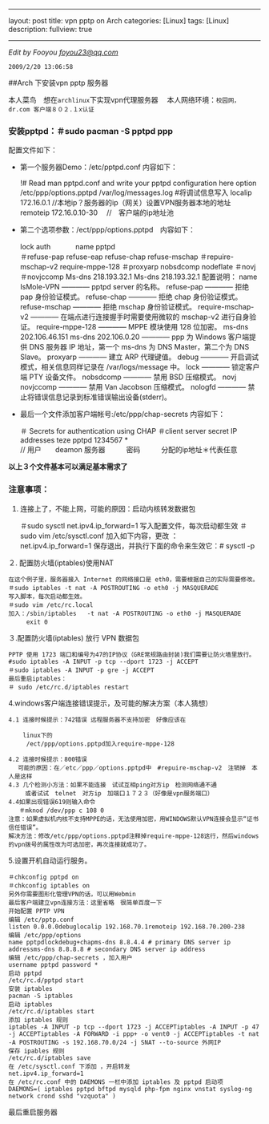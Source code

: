 
---

layout: post
title: vpn pptp on Arch
categories: [Linux]
tags: [Linux]
description:
fullview: true

---

_Edit by Fooyou  <foyou23@qq.com>_  
	
	2009/2/20 13:06:58 
	
##Arch 下安装vpn pptp 服务器


本人菜鸟　想在`archlinux`下实现vpn代理服务器　
本人网络环境：`校园网，dr.com 客户端８０２.１x认证`

### 安装pptpd：＃sudo pacman -S pptpd ppp
配置文件如下：

 - 第一个服务器Demo：/etc/pptpd.conf 内容如下：

    !# Read man pptpd.conf and write your pptpd configuration here
    option /etc/ppp/options.pptpd
    /var/log/messages.log     #将调试信息写入
    localip 172.16.0.1       //本地ip？服务器的ip（网关）设置VPN服务器本地的地址
    remoteip 172.16.0.10-30　 //　客户端的ip地址池

 - 第二个选项参数：/ect/ppp/options.pptpd　内容如下：

    lock
    auth         　　　
    name pptpd        
    ＃refuse-pap
    refuse-eap
    refuse-chap
    refuse-mschap
    ＃repuire-mschap-v2
    require-mppe-128
    ＃proxyarp
    nobsdcomp
    nodeflate
    ＃novj
    ＃novjccomp
    Ms-dns   218.193.32.1
    Ms-dns   218.193.32.1
    配置说明：
    name IsMole-VPN ———— pptpd server 的名称。
    refuse-pap ———— 拒绝 pap 身份验证模式。
    refuse-chap ———— 拒绝 chap 身份验证模式。
    refuse-mschap ———— 拒绝 mschap 身份验证模式。
    require-mschap-v2 ———— 在端点进行连接握手时需要使用微软的 mschap-v2 进行自身验证。
    require-mppe-128 ———— MPPE 模块使用 128 位加密。
    ms-dns 202.106.46.151
    ms-dns 202.106.0.20 ———— ppp 为 Windows 客户端提供 DNS 服务器 IP 地址，第一个 ms-dns 为 DNS Master，第二个为 DNS Slave。
    proxyarp ———— 建立 ARP 代理键值。
    debug ———— 开启调试模式，相关信息同样记录在 /var/logs/message 中。
    lock ———— 锁定客户端 PTY 设备文件。
    nobsdcomp ———— 禁用 BSD 压缩模式。
    novj
    novjccomp ———— 禁用 Van Jacobson 压缩模式。
    nologfd ———— 禁止将错误信息记录到标准错误输出设备(stderr)。

 - 最后一个文件添加客户端帐号:/etc/ppp/chap-secrets  内容如下：

    ＃ Secrets for authentication using CHAP
    ＃client     server     secret             IP addresses
    teze         pptpd     1234567     *   
    //  用户　　deamon 服务器　　　密码　　　分配的ip地址＊代表任意

**以上３个文件基本可以满足基本需求了**
### 注意事项：
1. 连接上了，不能上网，可能的原因：启动内核转发数据包

    ＃sudo sysctl net.ipv4.ip_forward=1
    写入配置文件，每次启动都生效
    ＃sudo vim /etc/sysctl.conf   加入如下内容，更改 ：     
        net.ipv4.ip_forward=1
    保存退出，并执行下面的命令来生效它：# sysctl -p

２.  配置防火墙(iptables)使用NAT

    在这个例子里，服务器接入 Internet 的网络接口是 eth0，需要根据自己的实际需要修改。
    ＃sudo iptables -t nat -A POSTROUTING -o eth0 -j MASQUERADE
    写入脚本，每次启动都生效。
    ＃sudo vim /etc/rc.local
    加入：/sbin/iptables   -t nat -A POSTROUTING -o eth0 -j MASQUERADE　
    　　　exit 0

３.配置防火墙(iptables) 放行 VPN 数据包

    PPTP 使用 1723 端口和编号为47的IP协议（GRE常规路由封装)我们需要让防火墙里放行。#sudo iptables -A INPUT -p tcp --dport 1723 -j ACCEPT
    ＃sudo iptables -A INPUT -p gre -j ACCEPT
    最后重启iptables：
    ＃ sudo /etc/rc.d/iptables restart

4.windows客户端连接错误提示，及可能的解决方案（本人猜想）

    4.1 连接时候提示：742错误 远程服务器不支持加密　好像应该在
    
        linux下的
         /ect/ppp/options.pptpd加入require-mppe-128　
    
    4.2 连接时候提示：800错误　
    　 可能的原因：在／etc／ppp／options.pptpd中　#repuire-mschap-v2　注销掉　本人是这样  
    4.3 几个检测小方法：如果不能连接　试试互相ping对方ip　检测网络通不通　
    　   或者试试　telnet　对方ip　加端口１７２３（好像是vpn服务端口）
    4.4如果出现错误619则输入命令
       ＃mknod /dev/ppp c 108 0
    注意：如果虚拟机内核不支持MPPE的话，无法使用加密，用WINDOWS默认VPN连接会显示“证书信任错误”。
    解决方法：修改/etc/ppp/options.pptpd注释掉require-mppe-128这行，然后windows的vpn拨号的属性改为可选加密，再次连接就成功了。

5.设置开机自动运行服务。

    ＃chkconfig pptpd on
    ＃chkconfig iptables on
    另外你需要图形化管理VPN的话，可以用Webmin
    最后客户端建立vpn连接方法：这里省略　很简单百度一下
    开始配置 PPTP VPN
    编辑 /etc/pptp.conf
    listen 0.0.0.0debuglocalip 192.168.70.1remoteip 192.168.70.200-238
    编辑 /etc/ppp/options
    name pptpdlockdebug+chapms-dns 8.8.4.4 # primary DNS server ip addressms-dns 8.8.8.8 # secondary DNS server ip address
    编辑 /etc/ppp/chap-secrets ，加入用户
    username pptpd password *
    启动 pptpd
    /etc/rc.d/pptpd start
    安装 iptables
    pacman -S iptables
    启动 iptables
    /etc/rc.d/iptables start
    添加 iptables 规则
    iptables -A INPUT -p tcp --dport 1723 -j ACCEPTiptables -A INPUT -p 47 -j ACCEPTiptables -A FORWARD -i ppp+ -o vent0 -j ACCEPTiptables -t nat -A POSTROUTING -s 192.168.70.0/24 -j SNAT --to-source 外网IP
    保存 ipables 规则
    /etc/rc.d/iptables save
    在 /etc/sysctl.conf 下添加 ，开启转发
    net.ipv4.ip_forward=1
    在 /etc/rc.conf 中的 DAEMONS 一栏中添加 iptables 及 pptpd 启动项
    DAEMONS=( iptables pptpd bftpd mysqld php-fpm nginx vnstat syslog-ng network crond sshd "vzquota" )

最后重启服务器